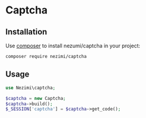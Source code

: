 # Captcha

## Installation

Use [composer](http://getcomposer.org) to install nezumi/captcha in your project:
```
composer require nezimi/captcha
```


## Usage
```php
use Nezimi\captcha;

$captcha = new Captcha;
$captcha->build();
$_SESSION['captcha'] = $captcha->get_code();
```